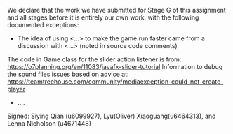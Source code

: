 We declare that the work we have submitted for Stage G of this assignment and all stages before it is entirely our own work, with the following documented exceptions:

* The idea of using <...> to make the game run faster came from a discussion with <...> (noted in source code comments)

The code in Game class for the slider action listener is from: https://o7planning.org/en/11083/javafx-slider-tutorial
Information to debug the sound files issues based on advice at: https://teamtreehouse.com/community/mediaexception-could-not-create-player

* ....

Signed: Siying Qian (u6099927), Lyu(Oliver) Xiaoguang(u6464313), and Lenna Nicholson (u4671448)

